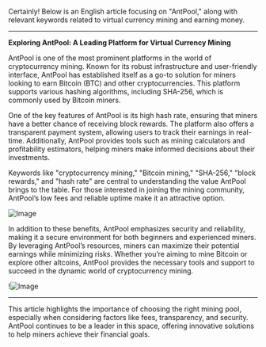 Certainly! Below is an English article focusing on "AntPool," along with relevant keywords related to virtual currency mining and earning money.

---

**Exploring AntPool: A Leading Platform for Virtual Currency Mining**

AntPool is one of the most prominent platforms in the world of cryptocurrency mining. Known for its robust infrastructure and user-friendly interface, AntPool has established itself as a go-to solution for miners looking to earn Bitcoin (BTC) and other cryptocurrencies. This platform supports various hashing algorithms, including SHA-256, which is commonly used by Bitcoin miners. 

One of the key features of AntPool is its high hash rate, ensuring that miners have a better chance of receiving block rewards. The platform also offers a transparent payment system, allowing users to track their earnings in real-time. Additionally, AntPool provides tools such as mining calculators and profitability estimators, helping miners make informed decisions about their investments. 

Keywords like "cryptocurrency mining," "Bitcoin mining," "SHA-256," "block rewards," and "hash rate" are central to understanding the value AntPool brings to the table. For those interested in joining the mining community, AntPool’s low fees and reliable uptime make it an attractive option. 

![Image](https://github.com/user-attachments/assets/590b50a7-4459-4e76-8a31-559aed223621)

In addition to these benefits, AntPool emphasizes security and reliability, making it a secure environment for both beginners and experienced miners. By leveraging AntPool’s resources, miners can maximize their potential earnings while minimizing risks. Whether you’re aiming to mine Bitcoin or explore other altcoins, AntPool provides the necessary tools and support to succeed in the dynamic world of cryptocurrency mining. 

!![Image](https://github.com/user-attachments/assets/590b50a7-4459-4e76-8a31-559aed223621)

---

This article highlights the importance of choosing the right mining pool, especially when considering factors like fees, transparency, and security. AntPool continues to be a leader in this space, offering innovative solutions to help miners achieve their financial goals.